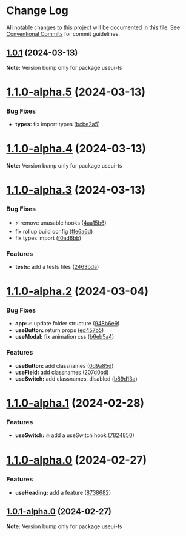 # Change Log

All notable changes to this project will be documented in this file.
See [Conventional Commits](https://conventionalcommits.org) for commit guidelines.

## [1.0.1](https://github.com/emilov2501/use-ui/compare/useui-ts@1.1.0-alpha.5...useui-ts@1.0.1) (2024-03-13)

**Note:** Version bump only for package useui-ts





# [1.1.0-alpha.5](https://github.com/emilov2501/use-ui/compare/useui-ts@1.1.0-alpha.4...useui-ts@1.1.0-alpha.5) (2024-03-13)


### Bug Fixes

* **types:** fix import types ([bcbe2a5](https://github.com/emilov2501/use-ui/commit/bcbe2a58bbd2933e9988327d278184c1486023cc))





# [1.1.0-alpha.4](https://github.com/emilov2501/use-ui/compare/useui-ts@1.1.0-alpha.3...useui-ts@1.1.0-alpha.4) (2024-03-13)

**Note:** Version bump only for package useui-ts





# [1.1.0-alpha.3](https://github.com/emilov2501/use-ui/compare/useui-ts@1.1.0-alpha.2...useui-ts@1.1.0-alpha.3) (2024-03-13)


### Bug Fixes

* :zap: remove unusable hooks ([4aa15b6](https://github.com/emilov2501/use-ui/commit/4aa15b6932d009985aa2eb6808687f5f67c569ba))
* fix rollup build ocnfig ([ffe6a6d](https://github.com/emilov2501/use-ui/commit/ffe6a6d21f5652582f4799ef34c403b3dc25335d))
* fix types import ([f0ad6bb](https://github.com/emilov2501/use-ui/commit/f0ad6bb431f756e059db21801f13ab90316e50b2))


### Features

* **tests:** add a tests files ([2463bda](https://github.com/emilov2501/use-ui/commit/2463bdab0035f77e71f256f6094f076541e88344))





# [1.1.0-alpha.2](https://github.com/emilov2501/use-ui/compare/useui-ts@1.1.0-alpha.1...useui-ts@1.1.0-alpha.2) (2024-03-04)


### Bug Fixes

* **app:** :fire: update folder structure ([948b6e9](https://github.com/emilov2501/use-ui/commit/948b6e957b468717d3ec7e2a9137549a393b13d4))
* **useButton:** return props ([ed457b5](https://github.com/emilov2501/use-ui/commit/ed457b5689479b939a7d49dc273cbd933e9d6ff2))
* **useModal:** fix animation css ([b6eb5a4](https://github.com/emilov2501/use-ui/commit/b6eb5a46ff37317f56a69b05203dac98ec125b73))


### Features

* **useButton:** add classnames ([0d9a85d](https://github.com/emilov2501/use-ui/commit/0d9a85d6b69a3ef0e0808e97151ab23040a2e871))
* **useField:** add classnames ([207d0bd](https://github.com/emilov2501/use-ui/commit/207d0bdafeb2538e134a17068bd2b40d77386a36))
* **useSwitch:** add classnames, disabled ([b89d13a](https://github.com/emilov2501/use-ui/commit/b89d13aec669e2174a69e210112a54f785fa1e26))





# [1.1.0-alpha.1](https://github.com/emilov2501/use-ui/compare/useui-ts@1.1.0-alpha.0...useui-ts@1.1.0-alpha.1) (2024-02-28)


### Features

* **useSwitch:** :fire: add a useSwitch hook ([7824850](https://github.com/emilov2501/use-ui/commit/78248507125cabbbe971e38895b6236cf30f01ed))





# [1.1.0-alpha.0](https://github.com/emilov2501/use-ui/compare/useui-ts@1.0.1-alpha.0...useui-ts@1.1.0-alpha.0) (2024-02-27)


### Features

* **useHeading:** add a feature ([8738682](https://github.com/emilov2501/use-ui/commit/87386826c6c1e000c981523de1c0d2287b0870b9))





## [1.0.1-alpha.0](https://github.com/emilov2501/use-ui/compare/useui-ts@1.5.1...useui-ts@1.0.1-alpha.0) (2024-02-27)

**Note:** Version bump only for package useui-ts
